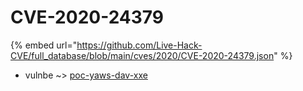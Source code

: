 # CVE-2020-24379
{% embed url="https://github.com/Live-Hack-CVE/full_database/blob/main/cves/2020/CVE-2020-24379.json" %}

* vulnbe ~> [poc-yaws-dav-xxe](https://www.alice-snow.ru/2020/database/cve-2020-24379/poc-yaws-dav-xxe-vulnbe)
